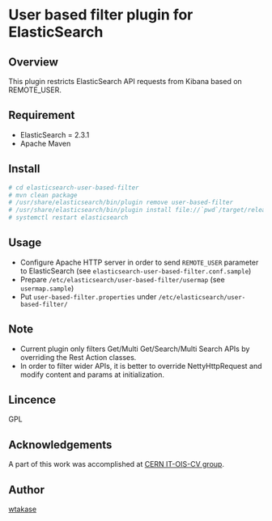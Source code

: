 User based filter plugin for ElasticSearch
====

## Overview

This plugin restricts ElasticSearch API requests from Kibana based on REMOTE_USER.


## Requirement

 * ElasticSearch = 2.3.1
 * Apache Maven

## Install

```bash
# cd elasticsearch-user-based-filter
# mvn clean package
# /usr/share/elasticsearch/bin/plugin remove user-based-filter
# /usr/share/elasticsearch/bin/plugin install file://`pwd`/target/releases/user-based-filter-2.3.1.zip
# systemctl restart elasticsearch
```

## Usage

 * Configure Apache HTTP server in order to send `REMOTE_USER` parameter to ElasticSearch (see `elasticsearch-user-based-filter.conf.sample`)
 * Prepare `/etc/elasticsearch/user-based-filter/usermap` (see `usermap.sample`)
 * Put `user-based-filter.properties` under `/etc/elasticsearch/user-based-filter/`

## Note

 * Current plugin only filters Get/Multi Get/Search/Multi Search APIs by overriding the Rest Action classes.
 * In order to filter wider APIs, it is better to override NettyHttpRequest and modify content and params at initialization.

## Lincence

GPL

## Acknowledgements

A part of this work was accomplished at [CERN IT-OIS-CV group](http://information-technology.web.cern.ch/about/organisation/cloud-and-virtualisation).

## Author

[wtakase](https://github.com/wtakase)
